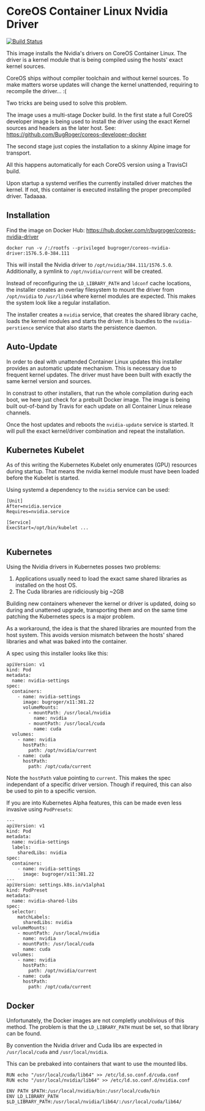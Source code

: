 # CoreOS Container Linux Nvidia Driver

[![Build Status](https://travis-ci.org/BugRoger/coreos-nvidia-driver.svg?branch=master)](https://travis-ci.org/BugRoger/coreos-nvidia-driver)


This image installs the Nvidia's drivers on CoreOS Container Linux. The
driver is a kernel module that is being compiled using the hosts' exact kernel
sources.

CoreOS ships without compiler toolchain and without kernel sources. To make
matters worse updates will change the kernel unattended, requiring to recompile
the driver... :(

Two tricks are being used to solve this problem.

The image uses a multi-stage Docker build. In the first state a full CoreOS
developer image is being used to install the driver using the exact Kernel
sources and headers as the later host. See: https://github.com/BugRoger/coreos-developer-docker

The second stage just copies the installation to a skinny Alpine image for
transport.

All this happens automatically for each CoreOS version using a TravisCI build.

Upon startup a systemd verifies the currently installed driver matches the
kernel. If not, this container is executed installing the proper precompiled
driver. Tadaaaa.

## Installation

Find the image on Docker Hub: https://hub.docker.com/r/bugroger/coreos-nvidia-driver

```
docker run -v /:/rootfs --privileged bugroger/coreos-nvidia-driver:1576.5.0-384.111
```

This will install the Nvidia driver to `/opt/nvidia/384.111/1576.5.0`. Additionally,
a symlink to `/opt/nvidia/current` will be created.

Instead of reconfiguring the `LD_LIBRARY_PATH` and `ldconf` cache locations,
the installer creates an overlay filesystem to mount the driver from
`/opt/nvidia` to `/usr/lib64` where kernel modules are expected. This makes the
system look like a regular installation.

The installer creates a `nvidia` service, that creates the shared library
cache, loads the kernel modules and starts the driver. It is bundles to the
`nvidia-perstience` service that also starts the persistence daemon.

## Auto-Update

In order to deal with unattended Container Linux updates this installer provides an 
automatic update mechanism. This is necessary due to frequent kernel updates. The
driver must have been built with exactly the same kernel version and sources.

In constrast to other installers, that run the whole compilation during each
boot, we here just check for a prebuilt Docker image. The image is being built
out-of-band by Travis for each update on all Container Linux release channels.

Once the host updates and reboots the `nvidia-update` service is started. It
will pull the exact kernel/driver combination and repeat the installation.

## Kubernetes Kubelet

As of this writing the Kubernetes Kubelet only enumerates (GPU) resources
during startup. That means the nvidia kernel module must have been loaded
before the Kubelet is started.

Using systemd a dependency to the `nvidia` service can be used:

```
[Unit]
After=nvidia.service
Requires=nvidia.service

[Service]
ExecStart=/opt/bin/kubelet ...
 
```

## Kubernetes 

Using the Nvidia drivers in Kubernetes posses two problems:

  1. Applications usually need to load the exact same shared libraries as
     installed on the host OS. 
  2. The Cuda libraries are ridiciously big ~2GB

Building new containers whenever the kernel or driver is updated, doing so
during and unattened upgrade, transporting them and on the same time patching
the Kubernetes specs is a major problem.

As a workaround, the idea is that the shared libraries are mounted from the
host system. This avoids version mismatch between the hosts' shared libraries
and what was baked into the container.

A spec using this installer looks like this:

```
apiVersion: v1
kind: Pod
metadata:
  name: nvidia-settings 
spec:
  containers:
    - name: nvidia-settings 
      image: bugroger/x11:381.22
      volumeMounts:
        - mountPath: /usr/local/nvidia
          name: nvidia 
        - mountPath: /usr/local/cuda
          name: cuda 
  volumes:
    - name: nvidia
      hostPath:
        path: /opt/nvidia/current
    - name: cuda
      hostPath:
        path: /opt/cuda/current
```

Note the `hostPath` value pointing to `current`. This makes the spec
independant of a specific driver version. Though if required, this can also be
used to pin to a specific version.

If you are into Kubernetes Alpha features, this can be made even less invasive
using `PodPresets`:

```
---
apiVersion: v1
kind: Pod
metadata:
  name: nvidia-settings 
  labels:
    sharedLibs: nvidia
spec:
  containers:
    - name: nvidia-settings 
      image: bugroger/x11:381.22
---
apiVersion: settings.k8s.io/v1alpha1
kind: PodPreset
metadata:
  name: nvidia-shared-libs
spec:
  selector:
    matchLabels:
      sharedLibs: nvidia
  volumeMounts:
    - mountPath: /usr/local/nvidia
      name: nvidia 
    - mountPath: /usr/local/cuda
      name: cuda 
  volumes:
    - name: nvidia
      hostPath:
        path: /opt/nvidia/current
    - name: cuda
      hostPath:
        path: /opt/cuda/current
```


## Docker

Unfortunately, the Docker images are not completly unoblivious of this method.
The problem is that the `LD_LIBRARY_PATH` must be set, so that library can be
found.

By convention the Nvidia driver and Cuda libs are expected in `/usr/local/cuda`
and `/usr/local/nvidia`.

This can be prebaked into containers that want to use the mounted libs.

```
RUN echo "/usr/local/cuda/lib64" >> /etc/ld.so.conf.d/cuda.conf 
RUN echo "/usr/local/nvidia/lib64" >> /etc/ld.so.conf.d/nvidia.conf

ENV PATH $PATH:/usr/local/nvidia/bin:/usr/local/cuda/bin
ENV LD_LIBRARY_PATH $LD_LIBRARY_PATH:/usr/local/nvidia/lib64/:/usr/local/cuda/lib64/
```






